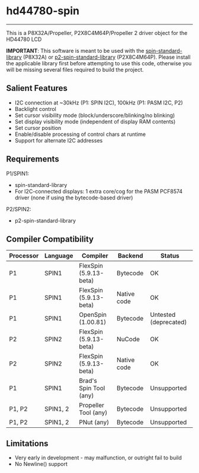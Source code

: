 # hd44780-spin 
--------------

This is a P8X32A/Propeller, P2X8C4M64P/Propeller 2 driver object for the HD44780 LCD

**IMPORTANT**: This software is meant to be used with the [spin-standard-library](https://github.com/avsa242/spin-standard-library) (P8X32A) or [p2-spin-standard-library](https://github.com/avsa242/p2-spin-standard-library) (P2X8C4M64P). Please install the applicable library first before attempting to use this code, otherwise you will be missing several files required to build the project.

## Salient Features

* I2C connection at ~30kHz (P1: SPIN I2C), 100kHz (P1: PASM I2C, P2)
* Backlight control
* Set cursor visibility mode (block/underscore/blinking/no blinking)
* Set display visibility mode (independent of display RAM contents)
* Set cursor position
* Enable/disable processing of control chars at runtime
* Support for alternate I2C addresses

## Requirements

P1/SPIN1:
* spin-standard-library
* For I2C-connected displays: 1 extra core/cog for the PASM PCF8574 driver (none if using the bytecode-based driver)

P2/SPIN2:
* p2-spin-standard-library

## Compiler Compatibility

| Processor | Language | Compiler               | Backend     | Status                |
|-----------|----------|------------------------|-------------|-----------------------|
| P1        | SPIN1    | FlexSpin (5.9.13-beta) | Bytecode    | OK                    |
| P1        | SPIN1    | FlexSpin (5.9.13-beta) | Native code | OK                    |
| P1        | SPIN1    | OpenSpin (1.00.81)     | Bytecode    | Untested (deprecated) |
| P2        | SPIN2    | FlexSpin (5.9.13-beta) | NuCode      | OK                    |
| P2        | SPIN2    | FlexSpin (5.9.13-beta) | Native code | OK                    |
| P1        | SPIN1    | Brad's Spin Tool (any) | Bytecode    | Unsupported           |
| P1, P2    | SPIN1, 2 | Propeller Tool (any)   | Bytecode    | Unsupported           |
| P1, P2    | SPIN1, 2 | PNut (any)             | Bytecode    | Unsupported           |

## Limitations

* Very early in development - may malfunction, or outright fail to build
* No Newline() support

